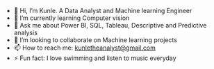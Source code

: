 - 👋 Hi, I’m Kunle. A Data Analyst and Machine learning Engineer
- 🌱 I’m currently learning Computer vision
- 💬 Ask me about Power BI, SQL, Tableau, Descriptive and Predictive analysis
- 💞️ I’m looking to collaborate on Machine learning projects
- 📫 How to reach me: kunletheanalyst@gmail.com
- ⚡ Fun fact: I love swimming and listen to music everyday

<!---
kunletheanalyst/kunletheanalyst is a ✨ special ✨ repository because its `README.md` (this file) appears on your GitHub profile.
You can click the Preview link to take a look at your changes.
--->
